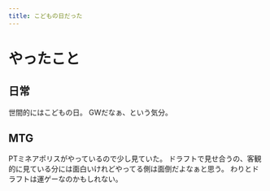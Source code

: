 ```yaml
---
title: こどもの日だった
---
```


# やったこと

## 日常

世間的にはこどもの日。
GWだなぁ、という気分。

## MTG

PTミネアポリスがやっているので少し見ていた。
ドラフトで見せ合うの、客観的に見ている分には面白いけれどやってる側は面倒だよなぁと思う。
わりとドラフトは運ゲーなのかもしれない。
